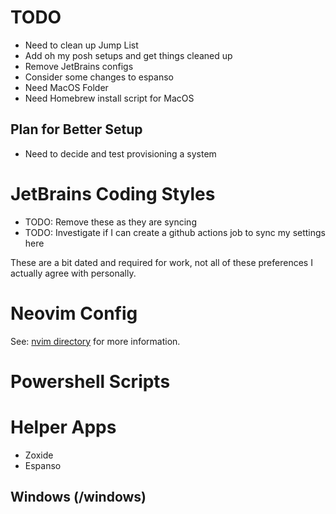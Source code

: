 # TODO

- Need to clean up Jump List
- Add oh my posh setups and get things cleaned up
- Remove JetBrains configs
- Consider some changes to espanso
- Need MacOS Folder
- Need Homebrew install script for MacOS

## Plan for Better Setup

- Need to decide and test provisioning a system

# JetBrains Coding Styles
- TODO: Remove these as they are syncing
- TODO: Investigate if I can create a github actions job to sync my settings here

These are a bit dated and required for work, not all of these preferences 
I actually agree with personally.

# Neovim Config
See: [nvim directory](./nvim/) for more information.

# Powershell Scripts

# Helper Apps

- Zoxide
- Espanso

## Windows (/windows)

